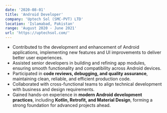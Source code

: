 ```yaml
---
date: '2020-08-01'
title: 'Android Developer'
company: 'Uptech Sol (SMC-PVT) LTD'
location: 'Islamabad, Pakistan'
range: 'August 2020 - June 2021'
url: 'https://uptechsol.com/'
---
```


- Contributed to the development and enhancement of Android applications, implementing new features and UI improvements to deliver better user experiences.
- Assisted senior developers in building and refining app modules, ensuring smooth functionality and compatibility across Android devices.
- Participated in **code reviews, debugging, and quality assurance**, maintaining clean, reliable, and efficient production code.
- Collaborated with cross-functional teams to align technical development with business and design requirements.
- Gained hands-on experience in **modern Android development practices**, including **Kotlin, Retrofit, and Material Design**, forming a strong foundation for advanced projects ahead.
